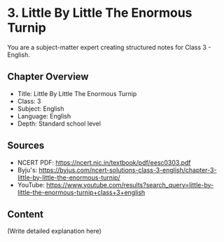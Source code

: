 # 3. Little By Little The Enormous Turnip

You are a subject-matter expert creating structured notes for Class 3 - English.

## Chapter Overview
- Title: Little By Little The Enormous Turnip
- Class: 3
- Subject: English
- Language: English
- Depth: Standard school level

## Sources
- NCERT PDF: https://ncert.nic.in/textbook/pdf/eesc0303.pdf
- Byju's: https://byjus.com/ncert-solutions-class-3-english/chapter-3-little-by-little-the-enormous-turnip/
- YouTube: https://www.youtube.com/results?search_query=little-by-little-the-enormous-turnip+class+3+english

## Content
(Write detailed explanation here)
